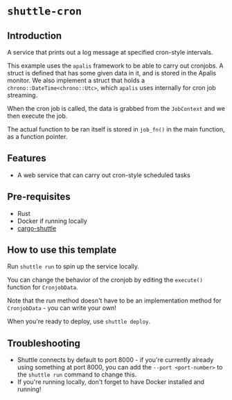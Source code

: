 # `shuttle-cron`

## Introduction

A service that prints out a log message at specified cron-style intervals.

This example uses the `apalis` framework to be able to carry out cronjobs. A struct is defined that has some given data in it, and is stored in the Apalis monitor. We also implement a struct that holds a `chrono::DateTime<chrono::Utc>`, which `apalis` uses internally for cron job streaming.

When the cron job is called, the data is grabbed from the `JobContext` and we then execute the job.

The actual function to be ran itself is stored in `job_fn()` in the main function, as a function pointer.

## Features

- A web service that can carry out cron-style scheduled tasks

## Pre-requisites

- Rust
- Docker if running locally
- [cargo-shuttle](https://www.shuttle.dev)

## How to use this template

Run `shuttle run` to spin up the service locally.

You can change the behavior of the cronjob by editing the `execute()` function for `CronjobData`.

Note that the run method doesn't have to be an implementation method for `CronjobData` - you can write your own!

When you're ready to deploy, use `shuttle deploy`.

## Troubleshooting

- Shuttle connects by default to port 8000 - if you're currently already using something at port 8000, you can add
  the `--port <port-number>` to the `shuttle run` command to change this.
- If you're running locally, don't forget to have Docker installed and running!
